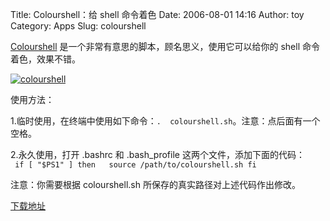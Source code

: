 Title: Colourshell：给 shell 命令着色
Date: 2006-08-01 14:16
Author: toy
Category: Apps
Slug: colourshell

[Colourshell](http://chezphil.org/colourshell/)
是一个非常有意思的脚本，顾名思义，使用它可以给你的 shell
命令着色，效果不错。

[![colourshell](http://static.flickr.com/65/156427880_b7dda7ff25_m.jpg)](http://www.flickr.com/photos/xxd/156427880/ "Photo Sharing")

使用方法：

1.临时使用，在终端中使用如下命令：`.  colourshell.sh`。注意：点后面有一个空格。

2.永久使用，打开 .bashrc 和 .bash\_profile 这两个文件，添加下面的代码：  
` if [ "$PS1" ] then   source /path/to/colourshell.sh fi`

注意：你需要根据 colourshell.sh 所保存的真实路径对上述代码作出修改。

[下载地址](http://svn.chezphil.org/colourshell/trunk/colourshell.sh)
